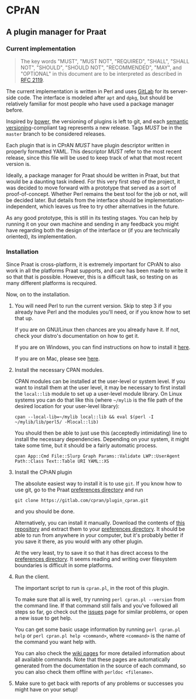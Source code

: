 CPrAN
=====

A plugin manager for Praat
--------------------------

### Current implementation

> The key words "MUST", "MUST NOT", "REQUIRED", "SHALL", "SHALL NOT", "SHOULD",
> "SHOULD NOT", "RECOMMENDED", "MAY", and "OPTIONAL" in this document are to be
> interpreted as described in [RFC 2119](http://tools.ietf.org/html/rfc2119).

The current implementation is written in Perl and uses [GitLab][] for its
server-side code. The interface is modeled after `apt` and `dpkg`, but should be
relatively familiar for most people who have used a package manager before.

Inspired by [bower][], the versioning of plugins is left to git, and each
[semantic versioning][semver]-compliant tag represents a new release.
Tags _MUST_ be in the `master` branch to be considered releases.

Each plugin that is in CPrAN _MUST_ have plugin descriptor written in
properly formatted YAML. This descriptor _MUST_ refer to the most recent
release, since this file will be used to keep track of what that most recent
version is.

Ideally, a package manager for Praat should be written in Praat, but that would
be a daunting task indeed. For this very first step of the project, it was
decided to move forward with a prototype that served as a sort of
proof-of-concept. Whether Perl remains the best tool for the job or not, will be
decided later. But details from the interface should be
implementation-independent, which leaves us free to try other alternatives in
the future.

As any good prototype, this is still in its testing stages. You can help by
running it on your own machine and sending in any feedback you might have
regarding both the design of the interface or (if you are technically oriented),
its implementation.

### Installation

Since Praat is cross-platform, it is extremely important for CPrAN to also work
in all the platforms Praat supports, and care has been made to write it so that
that is possible. However, this is a difficult task, so testing on as many
different platforms is recquired.

Now, on to the installation.

1.  You will need Perl to run the current version. Skip to step 3 if you
    already have Perl and the modules you'll need, or if you know how to set
    that up.

    If you are on GNU/Linux then chances are you already have it. If not, check
    your distro's documentation on how to get it.

    If you are on Windows, you can find instructions on how to install it
    [here][winperl].

    If you are on Mac, please see [here][macperl].

[macperl]: http://learn.perl.org/installing/osx.html
[winperl]: http://learn.perl.org/installing/windows.html

2.  Install the necessary CPAN modules.

    CPAN modules can be installed at the user-level or system level. If you
    want to install them at the user level, it may be necessary to first install
    the `local::lib` module to set up a user-level module library. On Linux
    systems you can do that like this (where `~/mylib` is the file path of the
    desired location for your user-level library):

        cpan --local-lib=~/mylib local::lib && eval $(perl -I ~/mylib/lib/perl5/ -Mlocal::lib)

    You should then be able to just use this (acceptedly intimidating) line to
    install the necessary dependencies. Depending on your system, it might take
    some time, but it should be a fairly automatic process.

        cpan App::Cmd File::Slurp Graph Params::Validate LWP::UserAgent Path::Class Text::Table URI YAML::XS

3.  Install the CPrAN plugin

    The absolute easiest way to install it is to use `git`. If you know how to
    use git, go to the Praat [preferences directory][] and run

        git clone https://gitlab.com/cpran/plugin_cpran.git

    and you should be done.

    Alternatively, you can install it manually. Download the contents of [this
    repository][zip] and extract them to your [preferences directory][]. It
    should be able to run from anywhere in your computer, but it's probably
    better if you save it there, as you would with any other plugin.

    At the very least, try to save it so that it has direct access to the
    [preferences directory][]. It seems reading and writing over filesystem
    boundaries is difficult in some platforms.

4.  Run the client.

    The important script to run is `cpran.pl`, in the root of this plugin.

    To make sure that all is well, try running `perl cpran.pl --version` from the
    command line. If that command still fails and you've followed all steps so
    far, go check out the [issues][] page for similar problems, or open a new
    issue to get help.

    You can get some basic usage information by running `perl cpran.pl help` or
    `perl cpran.pl help <command>`, where `<command>` is the name of the command
    you want help with.

    You can also check the [wiki pages][wiki] for more detailed information about
    all available commands. Note that these pages are automatically generated
    from the documentation in the source of each command, so you can also check
    them offline with `perldoc <filename>`.

5.  Make sure to get back with reports of any problems or successes you might
    have on your setup!

[gitlab]: https://gitlab.com
[bower]: https://github.com/bower/bower
[zip]: https://gitlab.com/cpran/plugin_cpran/repository/archive.zip?ref=master
[semver]: http://semver.org
[preferences directory]: http://www.fon.hum.uva.nl/praat/manual/preferences_directory.html
[issues]: https://gitlab.com/cpran/plugin_cpran/issues
[mainpod]: https://gitlab.com/cpran/plugin_cpran/blob/master/doc/cpran.md
[wiki]: https://gitlab.com/cpran/plugin_cpran/wikis/home
